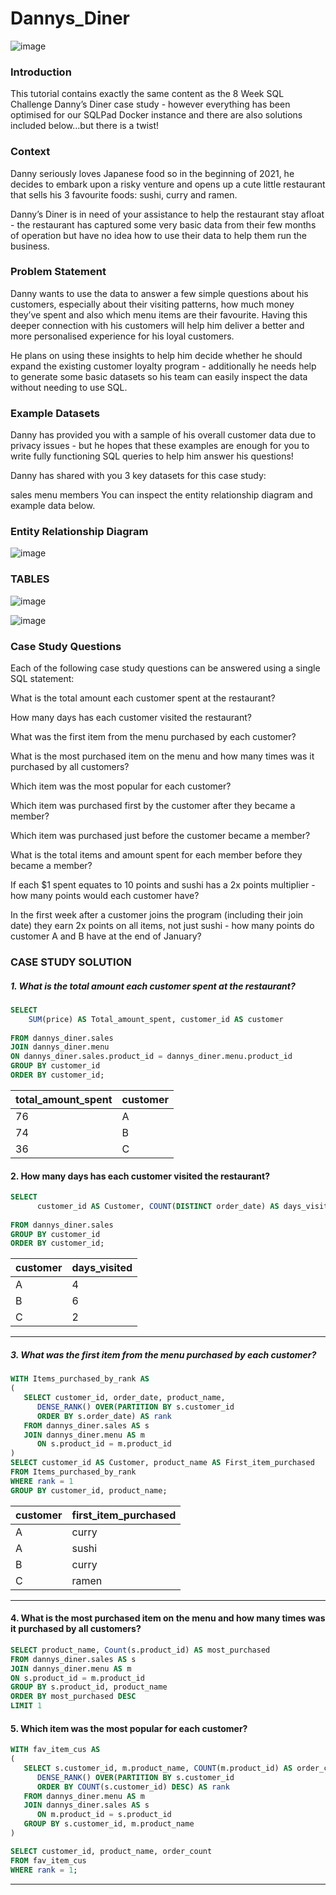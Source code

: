 # Dannys_Diner

![image](https://user-images.githubusercontent.com/89623051/143564498-b99619f0-2e9d-4518-a3f0-e60c7cc2eed7.png)

### Introduction

This tutorial contains exactly the same content as the 8 Week SQL Challenge Danny’s Diner case study - however everything has been optimised for our SQLPad Docker instance and there are also solutions included below…but there is a twist!

### Context

Danny seriously loves Japanese food so in the beginning of 2021, he decides to embark upon a risky venture and opens up a cute little restaurant that sells his 3 favourite foods: sushi, curry and ramen.

Danny’s Diner is in need of your assistance to help the restaurant stay afloat - the restaurant has captured some very basic data from their few months of operation but have no idea how to use their data to help them run the business.

### Problem Statement

Danny wants to use the data to answer a few simple questions about his customers, especially about their visiting patterns, how much money they’ve spent and also which menu items are their favourite. Having this deeper connection with his customers will help him deliver a better and more personalised experience for his loyal customers.

He plans on using these insights to help him decide whether he should expand the existing customer loyalty program - additionally he needs help to generate some basic datasets so his team can easily inspect the data without needing to use SQL.

### Example Datasets

Danny has provided you with a sample of his overall customer data due to privacy issues - but he hopes that these examples are enough for you to write fully functioning SQL queries to help him answer his questions!

Danny has shared with you 3 key datasets for this case study:

sales
menu
members
You can inspect the entity relationship diagram and example data below.

### Entity Relationship Diagram

![image](https://user-images.githubusercontent.com/89623051/143564804-13544558-aa3b-4a9e-89f0-8c47d8f039c6.png)

### TABLES

![image](https://user-images.githubusercontent.com/89623051/143564922-15ca27b7-55e0-40e2-a83f-76ef7f94e7eb.png)

![image](https://user-images.githubusercontent.com/89623051/143565031-48938f68-442c-489e-901e-51ef31d32a2b.png)

### Case Study Questions

Each of the following case study questions can be answered using a single SQL statement:

What is the total amount each customer spent at the restaurant?

How many days has each customer visited the restaurant?

What was the first item from the menu purchased by each customer?

What is the most purchased item on the menu and how many times was it purchased by all customers?

Which item was the most popular for each customer?

Which item was purchased first by the customer after they became a member?

Which item was purchased just before the customer became a member?

What is the total items and amount spent for each member before they became a member?

If each $1 spent equates to 10 points and sushi has a 2x points multiplier - how many points would each customer have?

In the first week after a customer joins the program (including their join date) they earn 2x points on all items, not just sushi - how many points do customer A and B have at the end of January?
### CASE STUDY SOLUTION

##### 1. What is the total amount each customer spent at the restaurant?

```sql
SELECT
  	SUM(price) AS Total_amount_spent, customer_id AS customer
    
FROM dannys_diner.sales
JOIN dannys_diner.menu 
ON dannys_diner.sales.product_id = dannys_diner.menu.product_id
GROUP BY customer_id
ORDER BY customer_id;
```

| total_amount_spent | customer |
| ------------------ | -------- |
| 76                 | A        |
| 74                 | B        |
| 36                 | C        |

#### 2. How many days has each customer visited the restaurant?
```sql
SELECT
  	  customer_id AS Customer, COUNT(DISTINCT order_date) AS days_visited
    
FROM dannys_diner.sales
GROUP BY customer_id
ORDER BY customer_id;
```

| customer | days_visited |
| -------- | ------------ |
| A        | 4            |
| B        | 6            |
| C        | 2            |

---
##### 3. What was the first item from the menu purchased by each customer?
```sql
WITH Items_purchased_by_rank AS
(
   SELECT customer_id, order_date, product_name,
      DENSE_RANK() OVER(PARTITION BY s.customer_id
      ORDER BY s.order_date) AS rank
   FROM dannys_diner.sales AS s
   JOIN dannys_diner.menu AS m
      ON s.product_id = m.product_id
)
SELECT customer_id AS Customer, product_name AS First_item_purchased
FROM Items_purchased_by_rank
WHERE rank = 1
GROUP BY customer_id, product_name;
```


| customer | first_item_purchased |
| -------- | -------------------- |
| A        | curry                |
| A        | sushi                |
| B        | curry                |
| C        | ramen                |

---

#### 4. What is the most purchased item on the menu and how many times was it purchased by all customers?
```sql
SELECT product_name, Count(s.product_id) AS most_purchased
FROM dannys_diner.sales AS s
JOIN dannys_diner.menu AS m
ON s.product_id = m.product_id
GROUP BY s.product_id, product_name
ORDER BY most_purchased DESC
LIMIT 1
```
#### 5. Which item was the most popular for each customer?
```sql
WITH fav_item_cus AS
(
   SELECT s.customer_id, m.product_name, COUNT(m.product_id) AS order_count,
      DENSE_RANK() OVER(PARTITION BY s.customer_id
      ORDER BY COUNT(s.customer_id) DESC) AS rank
   FROM dannys_diner.menu AS m
   JOIN dannys_diner.sales AS s
      ON m.product_id = s.product_id
   GROUP BY s.customer_id, m.product_name
)

SELECT customer_id, product_name, order_count
FROM fav_item_cus
WHERE rank = 1;
```

---



